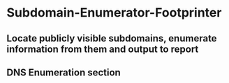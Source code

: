 # Subdomain-Enumerator-Footprinter
## Locate publicly visible subdomains, enumerate information from them and output to report
## DNS Enumeration section
